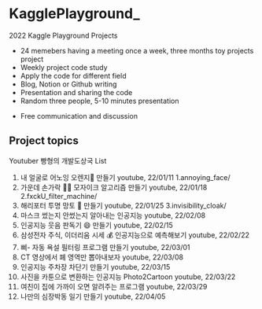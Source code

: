 # KagglePlayground_

2022 Kaggle Playground Projects

* 24 memebers having a meeting once a week, three months toy projects project
* Weekly project code study
* Apply the code for different field
* Blog, Notion or Github writing
* Presentation and sharing the code
* Random three people, 5-10 minutes presentation
- Free communication and discussion

## Project topics
Youtuber 빵형의 개발도상국 List

1. 내 얼굴로 어노잉 오렌지🍊 만들기 youtube, 22/01/11
1.annoying_face/
2. 가운데 손가락 🖕🏻 모자이크 알고리즘 만들기 youtube, 22/01/18
2.fxckU_filter_machine/
3. 해리포터 투명 망토 🧙 만들기 youtube, 22/01/25
3.invisibility_cloak/
4. 마스크 썼는지 안썼는지 알아내는 인공지능 youtube, 22/02/08
5. 인공지능 웃음 판독기 😄 만들기 youtube, 22/02/15
6. 삼성전자 주식, 이더리움 시세 💰 인공지능으로 예측해보기 youtube, 22/02/22
7. 삐- 자동 욕설 필터링 프로그램 만들기 youtube, 22/03/01
8. CT 영상에서 폐 영역만 뽑아내보자 youtube, 22/03/08
9. 인공지능 주차장 차단기 만들기 youtube, 22/03/15
10. 사진을 카툰으로 변환하는 인공지능 Photo2Cartoon youtube, 22/03/22
11. 여친이 집에 가까이 오면 알려주는 프로그램 youtube, 22/03/29
12. 나만의 심장박동 일기 만들기 youtube, 22/04/05
